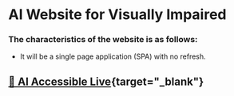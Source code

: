 # AI Website for Visually Impaired

### The characteristics of the website is as follows:

- It will be a single page application (SPA) with no refresh.

## [🚀 AI Accessible Live](https://vibrant-visions.netlify.app/){target="_blank"}

